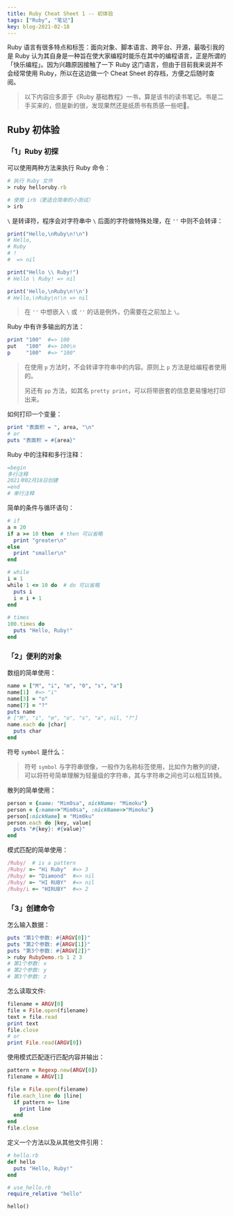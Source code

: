```yaml
---
title: Ruby Cheat Sheet 1 -- 初体验
tags: ["Ruby", "笔记"]
key: blog-2021-02-18
---
```


Ruby 语言有很多特点和标签：面向对象、脚本语言、跨平台、开源，最吸引我的是 Ruby 认为其自身是一种旨在使大家编程时能乐在其中的编程语言，正是所谓的「快乐编程」。因为兴趣原因接触了一下 Ruby 这门语言，但由于目前我来说并不会经常使用 Ruby，所以在这边做一个 Cheat Sheet 的存档，方便之后随时查阅。

> 以下内容应多源于《Ruby 基础教程》一书，算是该书的读书笔记。书是二手买来的，但是新的很，发现果然还是纸质书有质感一些吧🤔。

<!--more-->



## Ruby 初体验

### 「1」Ruby 初探

可以使用两种方法来执行 Ruby 命令：

```ruby
# 执行 Ruby 文件
> ruby helloruby.rb

# 使用 irb（更适合简单的小测试）
> irb
```

`\` 是转译符，程序会对字符串中 `\` 后面的字符做特殊处理，在 `''` 中则不会转译：

 ```ruby
print("Hello,\nRuby\n!\n")
# Hello,
# Ruby
# !
#  => nil

print("Hello \\ Ruby!")
# Hello \ Ruby! => nil

print('Hello,\nRuby\n!\n')
# Hello,\nRuby\n!\n => nil
 ```

> 在 `''` 中想嵌入 `\` 或 `''` 的话是例外，仍需要在之前加上 `\`。

Ruby 中有许多输出的方法：

```ruby
print "100"  #=> 100
put   "100"  #=> 100\n
p     "100"  #=> "100"
```

> 在使用 `p` 方法时，不会转译字符串中的内容。原则上 `p` 方法是给编程者使用的。
>
> 另还有 `pp` 方法，如其名 `pretty print`，可以将带嵌套的信息更易懂地打印出来。

如何打印一个变量：

```ruby
print "表面积 = ", area, "\n"
# or
puts "表面积 = #{area}"
```

Ruby 中的注释和多行注释：

```ruby
=begin
多行注释
2021年02月18日创建
=end
# 单行注释
```

简单的条件与循环语句：

```ruby
# if
a = 20
if a >= 10 then  # then 可以省略
  print "greater\n"
else
  print "smaller\n"
end

# while
i = 1
while 1 <= 10 do  # do 可以省略
  puts i
  i = i + 1
end
  
# times
100.times do
  puts "Hello, Ruby!"
end
```

### 「2」便利的对象

数组的简单使用：

```ruby
name = ["M", "i", "m", "0", "s", "a"]
name[1]  #=> "i"
name[3] = "o"
name[7] = "?"
puts name
# ["M", "i", "m", "o", "s", "a", nil, "?"]
name.each do |char|
  puts char
end
```

符号 `symbol` 是什么：

> 符号 `symbol` 与字符串很像，一般作为名称标签使用，比如作为散列的键，可以将符号简单理解为轻量级的字符串，其与字符串之间也可以相互转换。

散列的简单使用：

```ruby
person = {name: "Mim0sa", nickName: "Mimoku"}
person = {:name=>"Mim0sa", :nickName=>"Mimoku"}
person[:nickName] = "Mim0ku"
person.each do |key, value|
  puts "#{key}: #{value}"
end
```

模式匹配的简单使用：

```ruby
/Ruby/  # is a pattern
/Ruby/ =~ "Hi Ruby"  #=> 3
/Ruby/ =~ "Diamond"  #=> nil
/Ruby/ =~ "HI RUBY"  #=> nil
/Ruby/i =~ "HIRUBY"  #=> 2
```

### 「3」创建命令

怎么输入数据：

```ruby
puts "第1个参数: #{ARGV[0]}"
puts "第2个参数: #{ARGV[1]}"
puts "第3个参数: #{ARGV[2]}"
> ruby RubyDemo.rb 1 2 3
# 第1个参数: x
# 第2个参数: y
# 第3个参数: z
```

怎么读取文件:

```ruby
filename = ARGV[0]
file = File.open(filename)
text = file.read
print text
file.close
# or
print File.read(ARGV[0])
```

使用模式匹配逐行匹配内容并输出：

```ruby
pattern = Regexp.new(ARGV[0])
filename = ARGV[1]

file = File.open(filename)
file.each_line do |line|
  if pattern =~ line
    print line
  end
end
file.close
```

定义一个方法以及从其他文件引用：

```ruby
# hello.rb
def hello
  puts "Hello, Ruby!"
end

# use_hello.rb
require_relative "hello"

hello()
```



